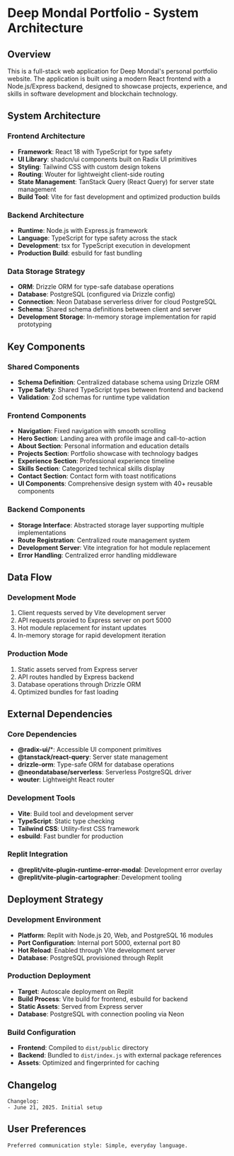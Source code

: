 # Deep Mondal Portfolio - System Architecture

## Overview

This is a full-stack web application for Deep Mondal's personal portfolio website. The application is built using a modern React frontend with a Node.js/Express backend, designed to showcase projects, experience, and skills in software development and blockchain technology.

## System Architecture

### Frontend Architecture
- **Framework**: React 18 with TypeScript for type safety
- **UI Library**: shadcn/ui components built on Radix UI primitives
- **Styling**: Tailwind CSS with custom design tokens
- **Routing**: Wouter for lightweight client-side routing
- **State Management**: TanStack Query (React Query) for server state management
- **Build Tool**: Vite for fast development and optimized production builds

### Backend Architecture
- **Runtime**: Node.js with Express.js framework
- **Language**: TypeScript for type safety across the stack
- **Development**: tsx for TypeScript execution in development
- **Production Build**: esbuild for fast bundling

### Data Storage Strategy
- **ORM**: Drizzle ORM for type-safe database operations
- **Database**: PostgreSQL (configured via Drizzle config)
- **Connection**: Neon Database serverless driver for cloud PostgreSQL
- **Schema**: Shared schema definitions between client and server
- **Development Storage**: In-memory storage implementation for rapid prototyping

## Key Components

### Shared Components
- **Schema Definition**: Centralized database schema using Drizzle ORM
- **Type Safety**: Shared TypeScript types between frontend and backend
- **Validation**: Zod schemas for runtime type validation

### Frontend Components
- **Navigation**: Fixed navigation with smooth scrolling
- **Hero Section**: Landing area with profile image and call-to-action
- **About Section**: Personal information and education details
- **Projects Section**: Portfolio showcase with technology badges
- **Experience Section**: Professional experience timeline
- **Skills Section**: Categorized technical skills display
- **Contact Section**: Contact form with toast notifications
- **UI Components**: Comprehensive design system with 40+ reusable components

### Backend Components
- **Storage Interface**: Abstracted storage layer supporting multiple implementations
- **Route Registration**: Centralized route management system
- **Development Server**: Vite integration for hot module replacement
- **Error Handling**: Centralized error handling middleware

## Data Flow

### Development Mode
1. Client requests served by Vite development server
2. API requests proxied to Express server on port 5000
3. Hot module replacement for instant updates
4. In-memory storage for rapid development iteration

### Production Mode
1. Static assets served from Express server
2. API routes handled by Express backend
3. Database operations through Drizzle ORM
4. Optimized bundles for fast loading

## External Dependencies

### Core Dependencies
- **@radix-ui/***: Accessible UI component primitives
- **@tanstack/react-query**: Server state management
- **drizzle-orm**: Type-safe ORM for database operations
- **@neondatabase/serverless**: Serverless PostgreSQL driver
- **wouter**: Lightweight React router

### Development Tools
- **Vite**: Build tool and development server
- **TypeScript**: Static type checking
- **Tailwind CSS**: Utility-first CSS framework
- **esbuild**: Fast bundler for production

### Replit Integration
- **@replit/vite-plugin-runtime-error-modal**: Development error overlay
- **@replit/vite-plugin-cartographer**: Development tooling

## Deployment Strategy

### Development Environment
- **Platform**: Replit with Node.js 20, Web, and PostgreSQL 16 modules
- **Port Configuration**: Internal port 5000, external port 80
- **Hot Reload**: Enabled through Vite development server
- **Database**: PostgreSQL provisioned through Replit

### Production Deployment
- **Target**: Autoscale deployment on Replit
- **Build Process**: Vite build for frontend, esbuild for backend
- **Static Assets**: Served from Express server
- **Database**: PostgreSQL with connection pooling via Neon

### Build Configuration
- **Frontend**: Compiled to `dist/public` directory
- **Backend**: Bundled to `dist/index.js` with external package references
- **Assets**: Optimized and fingerprinted for caching

## Changelog

```
Changelog:
- June 21, 2025. Initial setup
```

## User Preferences

```
Preferred communication style: Simple, everyday language.
```
